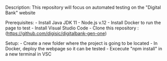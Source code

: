 
Description:
    This repository will focus on automated testing on the "Digital Bank" website

Prerequisites:
    - Install Java JDK 11
    - Node.js v.12
    - Install Docker to run the page to test
    - Install Visual Studio Code
    - Clone this repository : (https://github.com/digisic/digitalbank-gen-one)
    
Setup:
    - Create a new folder where the project is going to be located
    - In Docker, deploy the webpage so it can be tested
    - Excecute "npm install" in a new terminal in VSC
